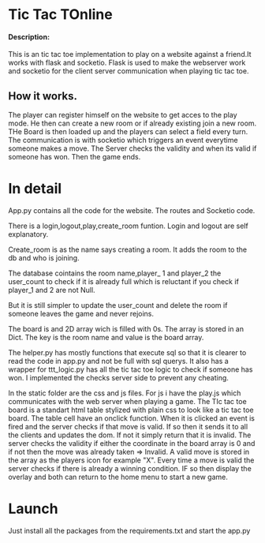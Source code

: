 # Tic Tac TOnline
#### Description:
This is an tic tac toe implementation to play on a website against a friend.It works with flask and socketio. 
Flask is used to make the webserver work and socketio for the client server communication when playing tic tac toe. 

## How it works.
The player can register himself on the website to get acces to the play mode. He then can create a new room or if already existing join a new room.
THe Board is then loaded up and the players can select a field every turn. The communication is with socketio which triggers an event everytime someone makes a move.
The Server checks the validity and when its valid if someone has won.
Then the game ends.


# In detail
App.py contains all the code for the website. The routes and Socketio code.

There is a login,logout,play,create_room funtion. Login and logout are self explanatory. 

Create_room is as the name says creating a room. It adds the room to the db and who is joining. 

The database cointains the room name,player_ 1 and player_2 the user_count to check if it is already full which is reluctant if you check if player_1 and 2 are not Null.

But it is still simpler to update the user_count and delete the room if someone leaves the game and never rejoins. 

The board is and 2D array wich is filled with 0s. The array is stored in an Dict. The key is the room name and value is the board array.


The helper.py has mostly functions that execute sql so that it is clearer to read the code in app.py and not be full with sql querys. It also has a wrapper for
ttt_logic.py has all the tic tac toe logic to check if someone has won. 
I implemented the checks server side to prevent any cheating.

In the static folder are the css and js files. For js i have the play.js which communicates with the web server when playing a game. 
The TIc tac toe board is a standart html table stylized with plain css to look like a tic tac toe board.
The table cell have an onclick function. When it is clicked an event is fired and the server checks if that move is valid. If so then it sends it to all the clients and updates the dom.
If not it simply return that it is invalid. 
The server checks the validity if either the coordinate in the board array is 0 and if not then the move was already taken => Invalid.
A valid move is stored in the array as the players icon for example "X".
Every time a move is valid the server checks if there is already a winning condition.
IF so then display the overlay and both can return to the home menu to start a new game.

# Launch

Just install all the packages from the requirements.txt and start the app.py
